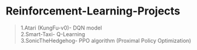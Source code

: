 # Reinforcement-Learning-Projects <br>
>1.Atari (KungFu-v0)- DQN model <br>
>2.Smart-Taxi- Q-Learning <br>
>3.SonicTheHedgehog- PPO algorithm (Proximal Policy Optimization)
